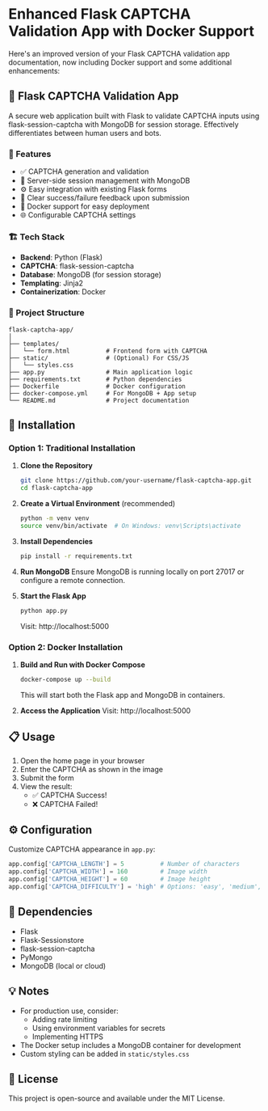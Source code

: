 # Enhanced Flask CAPTCHA Validation App with Docker Support

Here's an improved version of your Flask CAPTCHA validation app documentation, now including Docker support and some additional enhancements:

## 🧠 Flask CAPTCHA Validation App

A secure web application built with Flask to validate CAPTCHA inputs using flask-session-captcha with MongoDB for session storage. Effectively differentiates between human users and bots.

### 📌 Features
- ✅ CAPTCHA generation and validation
- 🔐 Server-side session management with MongoDB
- ⚙️ Easy integration with existing Flask forms
- 🧪 Clear success/failure feedback upon submission
- 🐳 Docker support for easy deployment
- 🌐 Configurable CAPTCHA settings

### 🏗️ Tech Stack
- **Backend**: Python (Flask)
- **CAPTCHA**: flask-session-captcha
- **Database**: MongoDB (for session storage)
- **Templating**: Jinja2
- **Containerization**: Docker

### 📂 Project Structure
```
flask-captcha-app/
│
├── templates/
│   └── form.html          # Frontend form with CAPTCHA
├── static/                # (Optional) For CSS/JS
│   └── styles.css
├── app.py                 # Main application logic
├── requirements.txt       # Python dependencies
├── Dockerfile             # Docker configuration
├── docker-compose.yml     # For MongoDB + App setup
└── README.md              # Project documentation
```

## 🚀 Installation

### Option 1: Traditional Installation
1. **Clone the Repository**
   ```bash
   git clone https://github.com/your-username/flask-captcha-app.git
   cd flask-captcha-app
   ```

2. **Create a Virtual Environment** (recommended)
   ```bash
   python -m venv venv
   source venv/bin/activate  # On Windows: venv\Scripts\activate
   ```

3. **Install Dependencies**
   ```bash
   pip install -r requirements.txt
   ```

4. **Run MongoDB**
   Ensure MongoDB is running locally on port 27017 or configure a remote connection.

5. **Start the Flask App**
   ```bash
   python app.py
   ```
   Visit: http://localhost:5000

### Option 2: Docker Installation
1. **Build and Run with Docker Compose**
   ```bash
   docker-compose up --build
   ```
   This will start both the Flask app and MongoDB in containers.

2. **Access the Application**
   Visit: http://localhost:5000

## 📋 Usage
1. Open the home page in your browser
2. Enter the CAPTCHA as shown in the image
3. Submit the form
4. View the result:
   - ✅ CAPTCHA Success!
   - ❌ CAPTCHA Failed!

## ⚙️ Configuration
Customize CAPTCHA appearance in `app.py`:
```python
app.config['CAPTCHA_LENGTH'] = 5          # Number of characters
app.config['CAPTCHA_WIDTH'] = 160         # Image width
app.config['CAPTCHA_HEIGHT'] = 60         # Image height
app.config['CAPTCHA_DIFFICULTY'] = 'high' # Options: 'easy', 'medium', 'high'
```

## 🧩 Dependencies
- Flask
- Flask-Sessionstore
- flask-session-captcha
- PyMongo
- MongoDB (local or cloud)

## 💡 Notes
- For production use, consider:
  - Adding rate limiting
  - Using environment variables for secrets
  - Implementing HTTPS
- The Docker setup includes a MongoDB container for development
- Custom styling can be added in `static/styles.css`

## 📜 License
This project is open-source and available under the MIT License.

